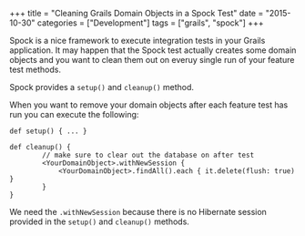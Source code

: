 +++
title = "Cleaning Grails Domain Objects in a Spock Test"
date = "2015-10-30"
categories = ["Development"]
tags = ["grails", "spock"]
+++

Spock is a nice framework to execute integration tests in your Grails application. It may happen that the Spock test actually creates some domain objects and you want to clean them out on everuy single run of your feature test methods.

Spock provides a ```setup()``` and ```cleanup()``` method.

When you want to remove your domain objects after each feature test has run you can execute the following:

```
def setup() { ... }

def cleanup() {
        // make sure to clear out the database on after test
        <YourDomainObject>.withNewSession {
            <YourDomainObject>.findAll().each { it.delete(flush: true) }
        }
}
```

We need the ```.withNewSession``` because there is no Hibernate session provided in the ```setup()``` and ```cleanup()``` methods.
